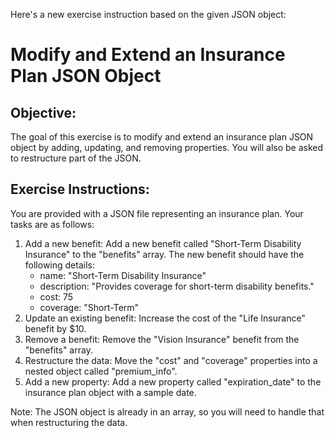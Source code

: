 Here's a new exercise instruction based on the given JSON object:

# Modify and Extend an Insurance Plan JSON Object

## Objective:
The goal of this exercise is to modify and extend an insurance plan JSON object by adding, updating, and removing properties. You will also be asked to restructure part of the JSON.

## Exercise Instructions:

You are provided with a JSON file representing an insurance plan.
Your tasks are as follows:

1. Add a new benefit: Add a new benefit called "Short-Term Disability Insurance" to the "benefits" array. The new benefit should have the following details:
	* name: "Short-Term Disability Insurance"
	* description: "Provides coverage for short-term disability benefits."
	* cost: 75
	* coverage: "Short-Term"
2. Update an existing benefit: Increase the cost of the "Life Insurance" benefit by $10.
3. Remove a benefit: Remove the "Vision Insurance" benefit from the "benefits" array.
4. Restructure the data: Move the "cost" and "coverage" properties into a nested object called "premium_info".
5. Add a new property: Add a new property called "expiration_date" to the insurance plan object with a sample date.

Note: The JSON object is already in an array, so you will need to handle that when restructuring the data.